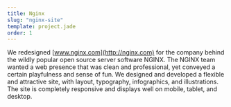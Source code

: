 ```yaml
---
title: Nginx
slug: "nginx-site"
template: project.jade
order: 1
---
```


We redesigned [www.nginx.com](http://nginx.com) for the company behind the wildly popular open source server software NGINX. The NGINX team wanted a web presence that was clean and professional, yet conveyed a certain playfulness and sense of fun. We designed and developed a flexible and attractive site, with layout, typography, infographics, and illustrations. The site is completely responsive and displays well on mobile, tablet, and desktop.